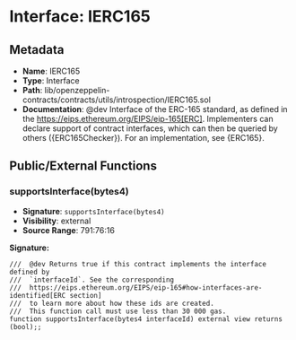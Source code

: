 # Interface: IERC165

## Metadata

- **Name**: IERC165
- **Type**: Interface
- **Path**: lib/openzeppelin-contracts/contracts/utils/introspection/IERC165.sol
- **Documentation**:  @dev Interface of the ERC-165 standard, as defined in the
   https://eips.ethereum.org/EIPS/eip-165[ERC].
   Implementers can declare support of contract interfaces, which can then be
   queried by others ({ERC165Checker}).
   For an implementation, see {ERC165}.

## Public/External Functions

### supportsInterface(bytes4)

- **Signature**: `supportsInterface(bytes4)`
- **Visibility**: external
- **Source Range**: 791:76:16

**Signature:**
```solidity
///  @dev Returns true if this contract implements the interface defined by
///  `interfaceId`. See the corresponding
///  https://eips.ethereum.org/EIPS/eip-165#how-interfaces-are-identified[ERC section]
///  to learn more about how these ids are created.
///  This function call must use less than 30 000 gas.
function supportsInterface(bytes4 interfaceId) external view returns (bool);;
```
